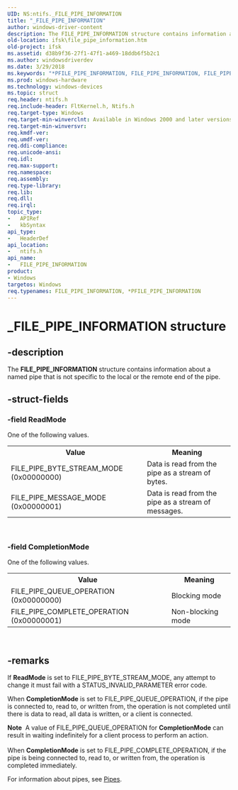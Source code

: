 ```yaml
---
UID: NS:ntifs._FILE_PIPE_INFORMATION
title: "_FILE_PIPE_INFORMATION"
author: windows-driver-content
description: The FILE_PIPE_INFORMATION structure contains information about a named pipe that is not specific to the local or the remote end of the pipe.
old-location: ifsk\file_pipe_information.htm
old-project: ifsk
ms.assetid: d38b9f36-27f1-47f1-a469-18ddb6f5b2c1
ms.author: windowsdriverdev
ms.date: 3/29/2018
ms.keywords: "*PFILE_PIPE_INFORMATION, FILE_PIPE_INFORMATION, FILE_PIPE_INFORMATION structure [Installable File System Drivers], PFILE_PIPE_INFORMATION, PFILE_PIPE_INFORMATION structure pointer [Installable File System Drivers], _FILE_PIPE_INFORMATION, ifsk.file_pipe_information, ntifs/FILE_PIPE_INFORMATION, ntifs/PFILE_PIPE_INFORMATION"
ms.prod: windows-hardware
ms.technology: windows-devices
ms.topic: struct
req.header: ntifs.h
req.include-header: FltKernel.h, Ntifs.h
req.target-type: Windows
req.target-min-winverclnt: Available in Windows 2000 and later versions of the Windows operating system.
req.target-min-winversvr: 
req.kmdf-ver: 
req.umdf-ver: 
req.ddi-compliance: 
req.unicode-ansi: 
req.idl: 
req.max-support: 
req.namespace: 
req.assembly: 
req.type-library: 
req.lib: 
req.dll: 
req.irql: 
topic_type:
-	APIRef
-	kbSyntax
api_type:
-	HeaderDef
api_location:
-	ntifs.h
api_name:
-	FILE_PIPE_INFORMATION
product:
- Windows
targetos: Windows
req.typenames: FILE_PIPE_INFORMATION, *PFILE_PIPE_INFORMATION
---
```


# _FILE_PIPE_INFORMATION structure


## -description


The <b>FILE_PIPE_INFORMATION</b> structure contains information about a named pipe that is not specific to the local or the remote end of the pipe.


## -struct-fields




### -field ReadMode

One of the following values.

<table>
<tr>
<th>Value</th>
<th>Meaning</th>
</tr>
<tr>
<td>FILE_PIPE_BYTE_STREAM_MODE
(0x00000000)</td>
<td>Data is read from the pipe as a stream of bytes.</td>
</tr>
<tr>
<td>FILE_PIPE_MESSAGE_MODE
(0x00000001)</td>
<td>Data is read from the pipe as a stream of messages.</td>
</tr>
</table>
 


### -field CompletionMode

One of the following values.

<table>
<tr>
<th>Value</th>
<th>Meaning</th>
</tr>
<tr>
<td>FILE_PIPE_QUEUE_OPERATION
(0x00000000)</td>
<td>Blocking mode</td>
</tr>
<tr>
<td>FILE_PIPE_COMPLETE_OPERATION
(0x00000001)</td>
<td>Non-blocking mode </td>
</tr>
</table>
 


## -remarks



If <b>ReadMode</b> is set to FILE_PIPE_BYTE_STREAM_MODE, any attempt to change it must fail with a STATUS_INVALID_PARAMETER error code.

When <b>CompletionMode</b> is set to FILE_PIPE_QUEUE_OPERATION, if the pipe is connected to, read to, or written from, the operation is not completed until there is data to read, all data is written, or a client is connected. 

<div class="alert"><b>Note</b>  A value of FILE_PIPE_QUEUE_OPERATION for <b>CompletionMode</b> can result in waiting indefinitely for a client process to perform an action.</div>
<div> </div>
When <b>CompletionMode</b> is set to FILE_PIPE_COMPLETE_OPERATION, if the pipe is being connected to, read to, or written from, the operation is completed immediately. 

For information about pipes, see <a href="https://msdn.microsoft.com/7cb8cbe4-eec8-4dda-9cb7-8d37abcee6f4">Pipes</a>.



